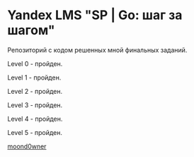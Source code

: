 # Yandex LMS "SP | Go: шаг за шагом"

Репозиторий с кодом решенных мной финальных заданий.

Level 0 - пройден.

Level 1 - пройден.

Level 2 - пройден.

Level 3 - пройден.

Level 4 - пройден.

Level 5 - пройден.

[moond0wner](https://github.com/moond0wner)